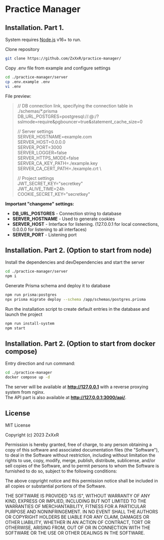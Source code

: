 # Practice Manager

## Installation. Part 1.

System requires [Node.js](https://nodejs.org/) v16+ to run.

Clone repository

```sh
git clone https://github.com/ZxXxR/practice-manager/
```

Copy .env file from example and configure settings

```sh
cd ./practice-manager/server
cp .env.example .env
vi .env
```

File preview:

> // DB connection link, specifying the connection table in ./schemas/*.prisma \
> DB_URL_POSTGRES=postgresql://<username>:<password>@<host>:<port>/<database>?sslmode=require&pgbouncer=true&statement_cache_size=0
> 
> // Server settings \
> SERVER_HOSTNAME=example.com \
> SERVER_HOST=0.0.0.0 \
> SERVER_PORT=3000 \
> SERVER_LOGGER=false \
> SERVER_HTTPS_MODE=false \
> SERVER_CA_KEY_PATH=./example.key \
> SERVER_CA_CERT_PATH=./example.crt \
> 
> // Project settings \
> JWT_SECRET_KEY="secretkey" \
> JWT_ALIVE_TIME=24h \
> COOKIE_SECRET_KEY="secretkey"

**Important "changeme" settings:**
- **DB_URL_POSTGRES** - Connection string to database
- **SERVER_HOSTNAME** - Used to generate cookies
- **SERVER_HOST** - Interface for listening. (127.0.0.1 for local connections, 0.0.0.0 for listening to all interfaces)
- **SERVER_PORT** - Listening port

## Installation. Part 2. (Option to start from node)
Install the dependencies and devDependencies and start the server

```sh
cd ./practice-manager/server
npm i
```

Generate Prisma schema and deploy it to database
```sh
npm run prisma:postgres
npx prisma migrate deploy --schema /app/schemas/postgres.prisma
```

Run the installation script to create default entries in the database and launch the project
```sh
npm run install-system
npm start
```

## Installation. Part 2. (Option to start from docker compose)

Entry direction and run command:
```sh
cd ./practice-manager
docker compose up -d
```

The server will be available at **http://127.0.0.1** with a reverse proxying system from nginx. \
The API part is also available at **http://127.0.0.1:3000/api/**.

## License

MIT License

Copyright (c) 2023 ZxXxR

Permission is hereby granted, free of charge, to any person obtaining a copy
of this software and associated documentation files (the "Software"), to deal
in the Software without restriction, including without limitation the rights
to use, copy, modify, merge, publish, distribute, sublicense, and/or sell
copies of the Software, and to permit persons to whom the Software is
furnished to do so, subject to the following conditions:

The above copyright notice and this permission notice shall be included in all
copies or substantial portions of the Software.

THE SOFTWARE IS PROVIDED "AS IS", WITHOUT WARRANTY OF ANY KIND, EXPRESS OR
IMPLIED, INCLUDING BUT NOT LIMITED TO THE WARRANTIES OF MERCHANTABILITY,
FITNESS FOR A PARTICULAR PURPOSE AND NONINFRINGEMENT. IN NO EVENT SHALL THE
AUTHORS OR COPYRIGHT HOLDERS BE LIABLE FOR ANY CLAIM, DAMAGES OR OTHER
LIABILITY, WHETHER IN AN ACTION OF CONTRACT, TORT OR OTHERWISE, ARISING FROM,
OUT OF OR IN CONNECTION WITH THE SOFTWARE OR THE USE OR OTHER DEALINGS IN THE
SOFTWARE.
